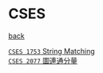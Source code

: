 # CSES
[back](..)  

[`CSES 1753` String Matching](/codesp/docs/CSES_1753)  
[`CSES 2077` 圖連通分量](/codesp/docs/tarjan)  
